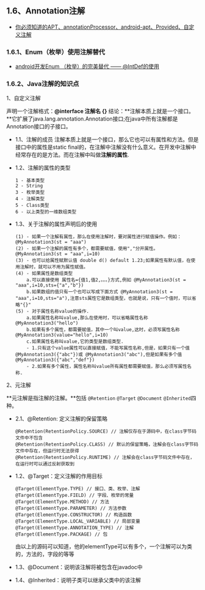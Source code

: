 ## 1.6、Annotation注解
- [ 你必须知道的APT、annotationProcessor、android-apt、Provided、自定义注解](http://blog.csdn.net/xx326664162/article/details/68490059)


### 1.6.1、Enum（枚举）使用注解替代
- [android开发Enum （枚举）的完美替代 —— @IntDef的使用](http://blog.csdn.net/young21234/article/details/49962659)


### 1.6.2、Java注解的知识点
1、自定义注解

声明一个注解格式：**@interface 注解名 {}**
结论：**注解本质上就是一个接口。**它扩展了java.lang.annotation.Annotation接口;在java中所有注解都是Annotation接口的子接口。

- 1.1、注解的成员
    注解本质上就是一个接口，那么它也可以有属性和方法。但是接口中的属性是static final的，在注解中注解没有什么意义。在开发中注解中经常存在的是方法。而在注解中叫做**注解的属性**.

- 1.2、注解的属性的类型
    ```
    1 - 基本类型
    2 - String
    3 - 枚举类型
    4 - 注解类型
    5 - Class类型
    6 - 以上类型的一维数组类型
    ```
    
- 1.3、关于注解的属性声明后的使用
    ```
    (1) - 如果一个注解有属性，那么在使用注解时，要对属性进行赋值操作。例如：@MyAnnotation3(st = "aaa")
    (2) - 如果一个注解的属性有多个，都需要赋值，使用","分开属性。@MyAnnotation3(st = "aaa",i=10)
    (3) - 也可以给属性赋默认值 double d() default 1.23;如果属性有默认值，在使用注解时，就可以不用为属性赋值。
    (4) - 如果属性是数组类型
        a.可以直接使用 属性名={值1,值2,。。。}方式,例如 @MyAnnotation3(st = "aaa",i=10,sts={"a","b"})
        b.如果数组的值只有一个也可以写成下面方式 @MyAnnotation3(st = "aaa",i=10,sts="a"),注意sts属性它是数组类型，也就是说，只有一个值时，可以省略"{}"
    (5) - 对于属性名称value的操作.
        a.如果属性名称叫value,那么在使用时，可以省略属性名称 @MyAnnotation3("hello")
        b.如果有多个属性，都需要赋值，其中一个叫value,这时，必须写属性名称@MyAnnotation3(value="hello",i=10)
        c.如果属性名称叫value,它的类型是数组类型.
        - 1.只有这个value属性可以直接赋值，不能写属性名称,但是，如果只有一个值@MyAnnotation3({"abc"})或 @MyAnnotation3("abc"),但是如果有多个值@MyAnnotation3({"abc","def"})							
        - 2.如果有多个属性，属性名称叫value所有属性都需要赋值，那么必须写属性名称.
    ```


2、元注解

**元注解是指注解的注解。**包括 `@Retention` `@Target` `@Document` `@Inherited`四种。

- 2.1、@Retention: 定义注解的保留策略
    ```
    @Retention(RetentionPolicy.SOURCE) // 注解仅存在于源码中，在class字节码文件中不包含
    @Retention(RetentionPolicy.CLASS) // 默认的保留策略，注解会在class字节码文件中存在，但运行时无法获得
    @Retention(RetentionPolicy.RUNTIME) // 注解会在class字节码文件中存在，在运行时可以通过反射获取到
    ```
				 
- 1.2、@Target：定义注解的作用目标
    ```
    @Target(ElementType.TYPE) // 接口、类、枚举、注解
    @Target(ElementType.FIELD) // 字段、枚举的常量
    @Target(ElementType.METHOD) // 方法
    @Target(ElementType.PARAMETER) // 方法参数
    @Target(ElementType.CONSTRUCTOR) // 构造函数
    @Target(ElementType.LOCAL_VARIABLE) // 局部变量
    @Target(ElementType.ANNOTATION_TYPE) // 注解
    @Target(ElementType.PACKAGE) // 包
    ```   

    由以上的源码可以知道，他的elementType可以有多个，一个注解可以为类的，方法的，字段的等等

- 1.3、@Document：说明该注解将被包含在javadoc中
- 1.4、@Inherited：说明子类可以继承父类中的该注解